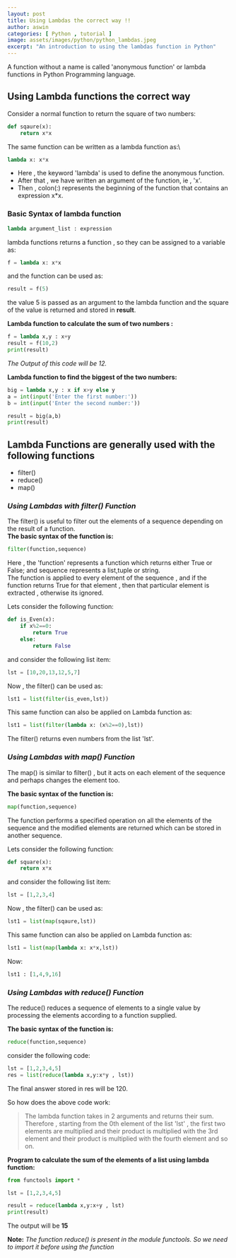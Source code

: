 ```yaml
---
layout: post
title: Using Lambdas the correct way !!
author: aswin
categories: [ Python , tutorial ]
image: assets/images/python/python_lambdas.jpeg
excerpt: "An introduction to using the lambdas function in Python"
---
```


A function without a name is called 'anonymous function' or lambda functions in Python Programming language.

## Using Lambda functions the correct way

Consider a normal function to return the square of two numbers:

```python
def sqaure(x):
    return x*x
```

The same function can be written as a lambda function as:\

```python
lambda x: x*x
```

* Here , the keyword 'lambda' is used to define the anonymous function.
* After that , we have written an argument of the function, ie , 'x'.
* Then , colon(:) represents the beginning of the function that contains an expression x*x.

### Basic Syntax of lambda function

```python
lambda argument_list : expression
```

lambda functions returns a function , so they can be assigned to a variable as:

```python
f = lambda x: x*x
```

and the function can be used as:

```python
result = f(5)
```

the value 5 is passed as an argument to the lambda function and the square of the value is returned and stored in **result**.

**Lambda function to calculate the sum of two numbers :**

```python
f = lambda x,y : x+y
result = f(10,2)
print(result)
```

*The Output of this code will be 12.*

**Lambda function to find the biggest of the two numbers:**

```python
big = lambda x,y : x if x>y else y
a = int(input('Enter the first number:'))
b = int(input('Enter the second number:'))

result = big(a,b)
print(result)
```

## Lambda Functions are generally used with the following functions

* filter()
* reduce()
* map()

### *__Using Lambdas with filter() Function__*

The filter() is useful to filter out the elements of a sequence depending on the result of a function.  
**The basic syntax of the function is:**

```python
filter(function,sequence)
```

Here , the 'function' represents a function which returns either True or False; and sequence represents a list,tuple or string.  
The function is applied to every element of the sequence , and if the function returns True for that element , then that particular element is extracted , otherwise its ignored.

Lets consider the following function:

```python
def is_Even(x):
    if x%2==0:
        return True
    else:
        return False
```

and consider the following list item:

```python
lst = [10,20,13,12,5,7]
```

Now , the filter() can be used as:

```python
lst1 = list(filter(is_even,lst))
```

This same function can also be applied on Lambda function as:

```python
lst1 = list(filter(lambda x: (x%2==0),lst))
```

The filter() returns even numbers from the list 'lst'.

### *__Using Lambdas with map() Function__*

The map() is similar to filter() , but it acts on each element of the sequence and perhaps changes the element too.

**The basic syntax of the function is:**

```python
map(function,sequence)
```

The function performs a specified operation on all the elements of the sequence and the modified elements are returned which can be stored in another sequence.

Lets consider the following function:

```python
def square(x):
    return x*x
```

and consider the following list item:

```python
lst = [1,2,3,4]
```

Now , the filter() can be used as:

```python
lst1 = list(map(sqaure,lst))
```

This same function can also be applied on Lambda function as:

```python
lst1 = list(map(lambda x: x*x,lst))
```

Now:

```python
lst1 : [1,4,9,16]
```

### *__Using Lambdas with reduce() Function__*

The reduce() reduces a sequence of elements to a single value by processing the elements according to a function supplied.

**The basic syntax of the function is:**

```python
reduce(function,sequence)
```

consider the following code:

```python
lst = [1,2,3,4,5]
res = list(reduce(lambda x,y:x*y , lst))
```

The final answer stored in res will be 120.

So how does the above code work:

> The lambda function takes in 2 arguments and returns their sum. Therefore , starting from the 0th element of the list 'lst' , the first two elements are multiplied and their product is multiplied with the 3rd element and their product is multiplied with the fourth element and so on.

**Program to calculate the sum of the elements of a list using lambda function:**

```python
from functools import *

lst = [1,2,3,4,5]

result = reduce(lambda x,y:x+y , lst)
print(result)
```

The output will be **15**

**Note:** *The function reduce() is present in the module functools. So we need to import it before using the function*
